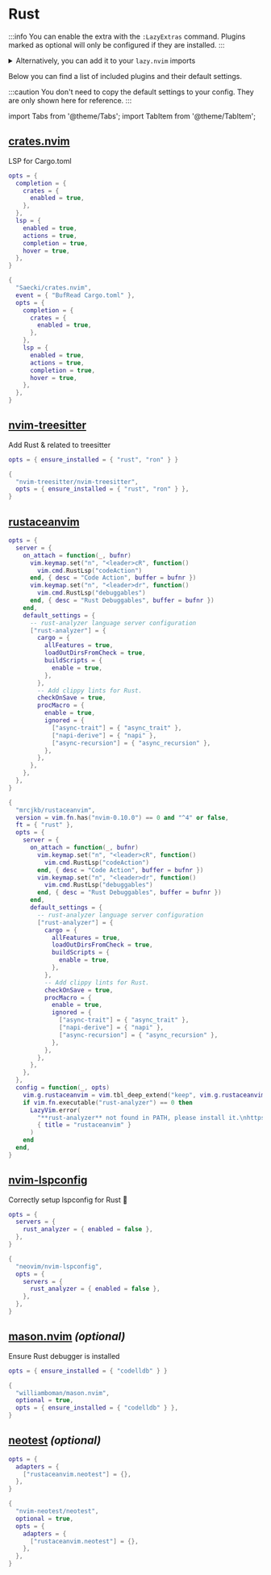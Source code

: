 # Rust

<!-- plugins:start -->

:::info
You can enable the extra with the `:LazyExtras` command.
Plugins marked as optional will only be configured if they are installed.
:::

<details>
<summary>Alternatively, you can add it to your <code>lazy.nvim</code> imports</summary>

```lua title="lua/config/lazy.lua" {4}
require("lazy").setup({
  spec = {
    { "LazyVim/LazyVim", import = "lazyvim.plugins" },
    { import = "lazyvim.plugins.extras.lang.rust" },
    { import = "plugins" },
  },
})
```

</details>

Below you can find a list of included plugins and their default settings.

:::caution
You don't need to copy the default settings to your config.
They are only shown here for reference.
:::

import Tabs from '@theme/Tabs';
import TabItem from '@theme/TabItem';

## [crates.nvim](https://github.com/Saecki/crates.nvim)

 LSP for Cargo.toml


<Tabs>

<TabItem value="opts" label="Options">

```lua
opts = {
  completion = {
    crates = {
      enabled = true,
    },
  },
  lsp = {
    enabled = true,
    actions = true,
    completion = true,
    hover = true,
  },
}
```

</TabItem>


<TabItem value="code" label="Full Spec">

```lua
{
  "Saecki/crates.nvim",
  event = { "BufRead Cargo.toml" },
  opts = {
    completion = {
      crates = {
        enabled = true,
      },
    },
    lsp = {
      enabled = true,
      actions = true,
      completion = true,
      hover = true,
    },
  },
}
```

</TabItem>

</Tabs>

## [nvim-treesitter](https://github.com/nvim-treesitter/nvim-treesitter)

 Add Rust & related to treesitter


<Tabs>

<TabItem value="opts" label="Options">

```lua
opts = { ensure_installed = { "rust", "ron" } }
```

</TabItem>


<TabItem value="code" label="Full Spec">

```lua
{
  "nvim-treesitter/nvim-treesitter",
  opts = { ensure_installed = { "rust", "ron" } },
}
```

</TabItem>

</Tabs>

## [rustaceanvim](https://github.com/mrcjkb/rustaceanvim)

<Tabs>

<TabItem value="opts" label="Options">

```lua
opts = {
  server = {
    on_attach = function(_, bufnr)
      vim.keymap.set("n", "<leader>cR", function()
        vim.cmd.RustLsp("codeAction")
      end, { desc = "Code Action", buffer = bufnr })
      vim.keymap.set("n", "<leader>dr", function()
        vim.cmd.RustLsp("debuggables")
      end, { desc = "Rust Debuggables", buffer = bufnr })
    end,
    default_settings = {
      -- rust-analyzer language server configuration
      ["rust-analyzer"] = {
        cargo = {
          allFeatures = true,
          loadOutDirsFromCheck = true,
          buildScripts = {
            enable = true,
          },
        },
        -- Add clippy lints for Rust.
        checkOnSave = true,
        procMacro = {
          enable = true,
          ignored = {
            ["async-trait"] = { "async_trait" },
            ["napi-derive"] = { "napi" },
            ["async-recursion"] = { "async_recursion" },
          },
        },
      },
    },
  },
}
```

</TabItem>


<TabItem value="code" label="Full Spec">

```lua
{
  "mrcjkb/rustaceanvim",
  version = vim.fn.has("nvim-0.10.0") == 0 and "^4" or false,
  ft = { "rust" },
  opts = {
    server = {
      on_attach = function(_, bufnr)
        vim.keymap.set("n", "<leader>cR", function()
          vim.cmd.RustLsp("codeAction")
        end, { desc = "Code Action", buffer = bufnr })
        vim.keymap.set("n", "<leader>dr", function()
          vim.cmd.RustLsp("debuggables")
        end, { desc = "Rust Debuggables", buffer = bufnr })
      end,
      default_settings = {
        -- rust-analyzer language server configuration
        ["rust-analyzer"] = {
          cargo = {
            allFeatures = true,
            loadOutDirsFromCheck = true,
            buildScripts = {
              enable = true,
            },
          },
          -- Add clippy lints for Rust.
          checkOnSave = true,
          procMacro = {
            enable = true,
            ignored = {
              ["async-trait"] = { "async_trait" },
              ["napi-derive"] = { "napi" },
              ["async-recursion"] = { "async_recursion" },
            },
          },
        },
      },
    },
  },
  config = function(_, opts)
    vim.g.rustaceanvim = vim.tbl_deep_extend("keep", vim.g.rustaceanvim or {}, opts or {})
    if vim.fn.executable("rust-analyzer") == 0 then
      LazyVim.error(
        "**rust-analyzer** not found in PATH, please install it.\nhttps://rust-analyzer.github.io/",
        { title = "rustaceanvim" }
      )
    end
  end,
}
```

</TabItem>

</Tabs>

## [nvim-lspconfig](https://github.com/neovim/nvim-lspconfig)

 Correctly setup lspconfig for Rust 🚀


<Tabs>

<TabItem value="opts" label="Options">

```lua
opts = {
  servers = {
    rust_analyzer = { enabled = false },
  },
}
```

</TabItem>


<TabItem value="code" label="Full Spec">

```lua
{
  "neovim/nvim-lspconfig",
  opts = {
    servers = {
      rust_analyzer = { enabled = false },
    },
  },
}
```

</TabItem>

</Tabs>

## [mason.nvim](https://github.com/williamboman/mason.nvim) _(optional)_

 Ensure Rust debugger is installed


<Tabs>

<TabItem value="opts" label="Options">

```lua
opts = { ensure_installed = { "codelldb" } }
```

</TabItem>


<TabItem value="code" label="Full Spec">

```lua
{
  "williamboman/mason.nvim",
  optional = true,
  opts = { ensure_installed = { "codelldb" } },
}
```

</TabItem>

</Tabs>

## [neotest](https://github.com/nvim-neotest/neotest) _(optional)_

<Tabs>

<TabItem value="opts" label="Options">

```lua
opts = {
  adapters = {
    ["rustaceanvim.neotest"] = {},
  },
}
```

</TabItem>


<TabItem value="code" label="Full Spec">

```lua
{
  "nvim-neotest/neotest",
  optional = true,
  opts = {
    adapters = {
      ["rustaceanvim.neotest"] = {},
    },
  },
}
```

</TabItem>

</Tabs>

<!-- plugins:end -->
